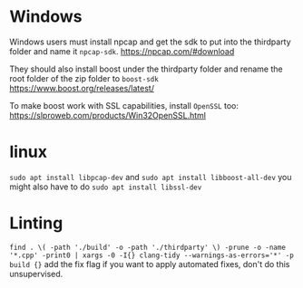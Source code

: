 # Windows

Windows users must install npcap and get the sdk to put into the thirdparty folder and name it `npcap-sdk`.
https://npcap.com/#download

They should also install boost under the thirdparty folder and rename the root folder of the zip folder to `boost-sdk`
https://www.boost.org/releases/latest/

To make boost work with SSL capabilities, install `OpenSSL` too:
https://slproweb.com/products/Win32OpenSSL.html

# linux

`sudo apt install libpcap-dev`
and
`sudo apt install libboost-all-dev`
you might also have to do 
`sudo apt install libssl-dev`

# Linting
```find . \( -path './build' -o -path './thirdparty' \) -prune -o -name '*.cpp' -print0 | xargs -0 -I{} clang-tidy --warnings-as-errors='*' -p build {}```
add the fix flag if you want to apply automated fixes, don't do this unsupervised.
